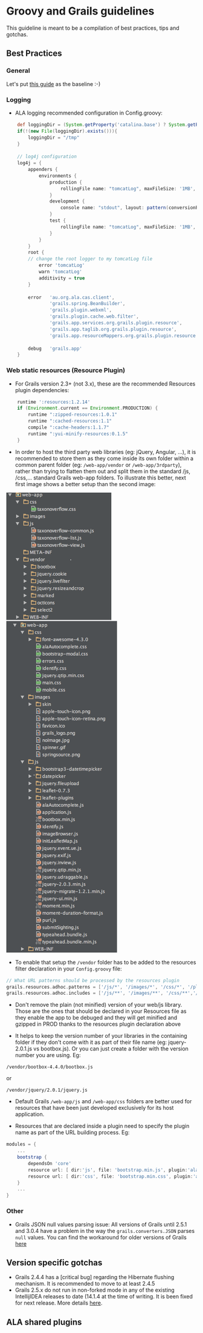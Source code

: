 # Groovy and Grails guidelines

This guideline is meant to be a compilation of best practices, tips and gotchas.

## Best Practices

### General
Let's put [this guide](https://tedvinke.wordpress.com/2015/03/15/basic-groovy-and-grails-code-review-guidelines/) as the baseline :-)

### Logging
* ALA logging recommended configuration in Config.groovy:
```groovy
    def loggingDir = (System.getProperty('catalina.base') ? System.getProperty('catalina.base') + '/logs' : './logs')
    if(!(new File(loggingDir).exists())){
        loggingDir = "/tmp"
    }
    
    // log4j configuration    
    log4j = {
        appenders {
            environments {
                production {
                    rollingFile name: "tomcatLog", maxFileSize: '1MB', file: "${loggingDir}/${appName}.log", threshold: org.apache.log4j.Level.ERROR, layout: pattern(conversionPattern: "%d %-5p [%c{1}] %m%n")
                }
                development {
                    console name: "stdout", layout: pattern(conversionPattern: "%d %-5p [%c{1}] %m%n"), threshold: org.apache.log4j.Level.DEBUG
                }
                test {
                    rollingFile name: "tomcatLog", maxFileSize: '1MB', file: "/tmp/${appName}", threshold: org.apache.log4j.Level.DEBUG, layout: pattern(conversionPattern: "%d %-5p [%c{1}] %m%n")
                }
            }
        }
        root {
        // change the root logger to my tomcatLog file
            error 'tomcatLog'
            warn 'tomcatLog'
            additivity = true
        }
    
        error   'au.org.ala.cas.client',
                'grails.spring.BeanBuilder',
                'grails.plugin.webxml',
                'grails.plugin.cache.web.filter',
                'grails.app.services.org.grails.plugin.resource',
                'grails.app.taglib.org.grails.plugin.resource',
                'grails.app.resourceMappers.org.grails.plugin.resource'
    
        debug   'grails.app'
    }
```

### Web static resources (Resource Plugin)
* For Grails version 2.3+ (not 3.x), these are the recommended Resources plugin dependencies:
```groovy
    runtime ':resources:1.2.14'
    if (Environment.current == Environment.PRODUCTION) {
        runtime ":zipped-resources:1.0.1"
        runtime ":cached-resources:1.1"
        compile ":cache-headers:1.1.7"
        runtime ":yui-minify-resources:0.1.5"
    }
```

* In order to host the third party web libraries (eg: jQuery, Angular, ...), it is recommended to store them as they come inside its own folder within a common parent folder (eg: `/web-app/vendor` or `/web-app/3rdparty`), rather than trying to flatten them out and split them in the standard /js, /css,... standard Grails web-app folders.
To illustrate this better, next first image shows a better setup than the second image:

![good resources setup](../../assets/img/web-resources-1-good.png)  ![bad resources setup](../../assets/img/web-resources-2-bad.png)

* To enable that setup the `/vendor` folder has to be added to the resources filter declaration in your `Config.groovy` file:
```groovy
// What URL patterns should be processed by the resources plugin
grails.resources.adhoc.patterns = ['/js/*', '/images/*', '/css/*', '/plugins/*', '/vendor/*']
grails.resources.adhoc.includes = ['/js/**', '/images/**', '/css/**','/plugins/**', '/vendor/**']
```

* Don't remove the plain (not minified) version of your web/js library. Those are the ones that should be declared in your Resources file as they enable the app to be debuged and they will get minified and gzipped in PROD thanks to the resources plugin declaration above <a href="#Web_static_resources_(Resource_Plugin)"><i class="fa fa-arrow-up"></i></a>

* It helps to keep the version number of your libraries in the containing folder if they don't come with it as part of their file name (eg: jquery-2.0.1.js vs bootbox.js). Or you can just create a folder with the version number you are using. Eg:
```
/vendor/bootbox-4.4.0/bootbox.js
```
or
```
/vendor/jquery/2.0.1/jquery.js
```

* Default Grails `/web-app/js` and `/web-app/css` folders are better used for resources that have been just developed exclusively for its host application.

* Resources that are declared inside a plugin need to specify the plugin name as part of the URL building process. Eg:
```groovy
modules = {
    ...
    bootstrap {
        dependsOn 'core'
        resource url: [ dir:'js', file: 'bootstrap.min.js', plugin:'ala-bootstrap3']
        resource url: [ dir:'css', file: 'bootstrap.min.css', plugin:'ala-bootstrap3'], attrs:[media:'screen, projection, print']
    }
    ...
}
```


### Other
* Grails JSON null values parsing issue: All versions of Grails until 2.5.1 and 3.0.4 have a problem in the way the `grails.converters.JSON` parses `null` values. You can find the workaround for older versions of Grails [here](TODO)

## Version specific gotchas
* Grails 2.4.4 has a [critical bug] regarding the Hibernate flushing mechanism. It is recommended to move to at least 2.4.5
* Grails 2.5.x do not run in non-forked mode in any of the existing IntellijIDEA releases to date (14.1.4 at the time of writing. It is been fixed for next release. More details [here](https://youtrack.jetbrains.com/issue/IDEA-138537).

## ALA shared plugins
